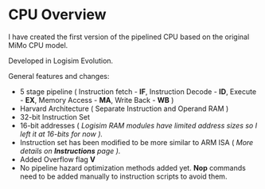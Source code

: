 # CPU Overview

I have created the first version of the pipelined CPU based on the original MiMo CPU model.

Developed in Logisim Evolution.

General features and changes:

* 5 stage pipeline ( Instruction fetch - **IF**, Instruction Decode - **ID**, Execute - **EX**, Memory Access - **MA**, Write Back - **WB** )
* Harvard Architecture ( Separate Instruction and Operand RAM )
* 32-bit Instruction Set
* 16-bit addresses ( _Logisim RAM modules have limited address sizes so I left it at 16-bits for now )._
* Instruction set has been modified to be more similar to ARM ISA ( _More details on **Instructions** page )._
* Added Overflow flag **V**
* No pipeline hazard optimization methods added yet. **Nop** commands need to be added manually to instruction scripts to avoid them.
